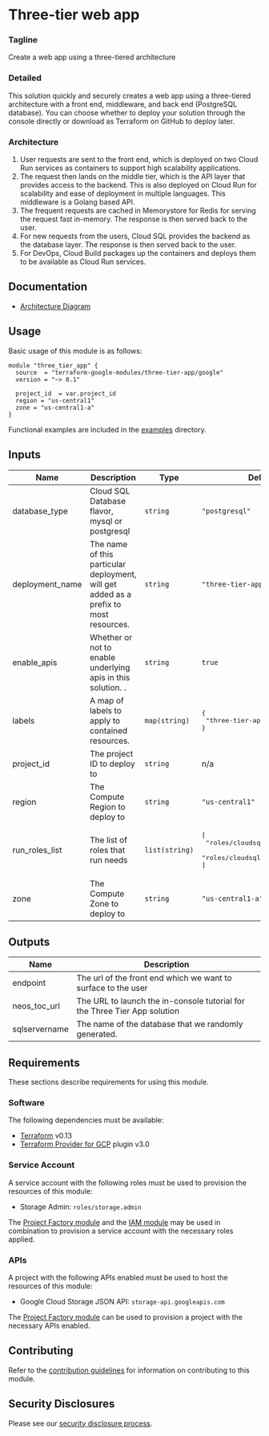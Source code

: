 # Three-tier web app

### Tagline
Create a web app using a three-tiered architecture

### Detailed
This solution quickly and securely creates a web app using a three-tiered architecture with a front end, middleware, and back end (PostgreSQL database).
You can choose whether to deploy your solution through the console directly or download as Terraform on GitHub to deploy later.

### Architecture
1. User requests are sent to the front end, which is deployed on two Cloud Run services as containers to support high scalability applications.
1. The request then lands on the middle tier, which is the API layer that provides access to the backend. This is also deployed on Cloud Run for scalability and ease of deployment in multiple languages. This middleware is a Golang based API.
1. The frequent requests are cached in Memorystore for Redis for serving the request fast in-memory. The response is then served back to the user.
1. For new requests from the users, Cloud SQL provides the backend as the database layer. The response is then served back to the user.
1. For DevOps, Cloud Build packages up the containers and deploys them to be available as Cloud Run services.

## Documentation
- [Architecture Diagram](assets/three_tier_web_app_v4.svg)

## Usage

Basic usage of this module is as follows:

```hcl
module "three_tier_app" {
  source  = "terraform-google-modules/three-tier-app/google"
  version = "~> 0.1"

  project_id  = var.project_id
  region = "us-central1"
  zone = "us-central1-a"
}
```

Functional examples are included in the
[examples](./examples/) directory.

<!-- BEGINNING OF PRE-COMMIT-TERRAFORM DOCS HOOK -->
## Inputs

| Name | Description | Type | Default | Required |
|------|-------------|------|---------|:--------:|
| database\_type | Cloud SQL Database flavor, mysql or postgresql | `string` | `"postgresql"` | no |
| deployment\_name | The name of this particular deployment, will get added as a prefix to most resources. | `string` | `"three-tier-app"` | no |
| enable\_apis | Whether or not to enable underlying apis in this solution. . | `string` | `true` | no |
| labels | A map of labels to apply to contained resources. | `map(string)` | <pre>{<br>  "three-tier-app": true<br>}</pre> | no |
| project\_id | The project ID to deploy to | `string` | n/a | yes |
| region | The Compute Region to deploy to | `string` | `"us-central1"` | no |
| run\_roles\_list | The list of roles that run needs | `list(string)` | <pre>[<br>  "roles/cloudsql.instanceUser",<br>  "roles/cloudsql.client"<br>]</pre> | no |
| zone | The Compute Zone to deploy to | `string` | `"us-central1-a"` | no |

## Outputs

| Name | Description |
|------|-------------|
| endpoint | The url of the front end which we want to surface to the user |
| neos\_toc\_url | The URL to launch the in-console tutorial for the Three Tier App solution |
| sqlservername | The name of the database that we randomly generated. |

<!-- END OF PRE-COMMIT-TERRAFORM DOCS HOOK -->

## Requirements

These sections describe requirements for using this module.

### Software

The following dependencies must be available:

- [Terraform][terraform] v0.13
- [Terraform Provider for GCP][terraform-provider-gcp] plugin v3.0

### Service Account

A service account with the following roles must be used to provision
the resources of this module:

- Storage Admin: `roles/storage.admin`

The [Project Factory module][project-factory-module] and the
[IAM module][iam-module] may be used in combination to provision a
service account with the necessary roles applied.

### APIs

A project with the following APIs enabled must be used to host the
resources of this module:

- Google Cloud Storage JSON API: `storage-api.googleapis.com`

The [Project Factory module][project-factory-module] can be used to
provision a project with the necessary APIs enabled.

## Contributing

Refer to the [contribution guidelines](./CONTRIBUTING.md) for
information on contributing to this module.

[iam-module]: https://registry.terraform.io/modules/terraform-google-modules/iam/google
[project-factory-module]: https://registry.terraform.io/modules/terraform-google-modules/project-factory/google
[terraform-provider-gcp]: https://www.terraform.io/docs/providers/google/index.html
[terraform]: https://www.terraform.io/downloads.html

## Security Disclosures

Please see our [security disclosure process](./SECURITY.md).
